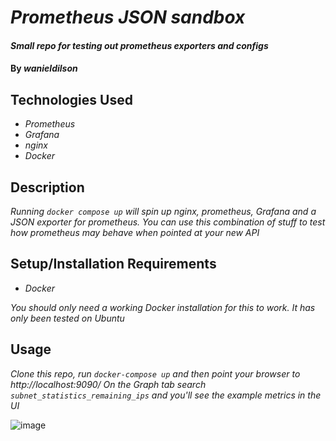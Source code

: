 # _Prometheus JSON sandbox_

#### _Small repo for testing out prometheus exporters and configs_

#### By _**wanieldilson**_

## Technologies Used

* _Prometheus_
* _Grafana_
* _nginx_
* _Docker_

## Description

_Running `docker compose up` will spin up nginx, prometheus, Grafana and a JSON exporter for prometheus.  You can use this combination of stuff to test how prometheus may behave when pointed at your new API_

## Setup/Installation Requirements

* _Docker_

_You should only need a working Docker installation for this to work.  It has only been tested on Ubuntu_

## Usage

_Clone this repo, run `docker-compose up` and then point your browser to http://localhost:9090/_
_On the Graph tab search `subnet_statistics_remaining_ips` and you'll see the example metrics in the UI_

![image](https://user-images.githubusercontent.com/68431297/176916978-5b7b32e9-763d-486c-a3e1-0fa1d74e6e92.png)

